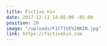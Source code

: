 ```yaml
---
title: Fictive Kin
date: 2017-12-11 14:05:00 -05:00
position: 20
image: "/uploads/FICTIVE%20KIN.jpg"
link: https://fictivekin.com
---
```


